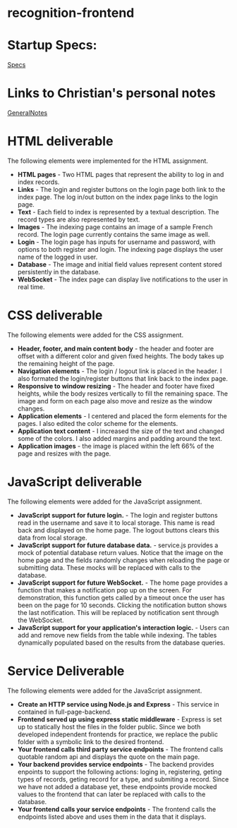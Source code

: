 # recognition-frontend

# Startup Specs:

[Specs](startupSpec.md)

# Links to Christian's personal notes

[GeneralNotes](/notes.md)

# HTML deliverable

The following elements were implemented for the HTML assignment.

- **HTML pages** - Two HTML pages that represent the ability to log in and index records.
- **Links** - The login and register buttons on the login page both link to the index page. The log in/out button on the index page links to the login page.
- **Text** - Each field to index is represented by a textual description. The record types are also represented by text.
- **Images** - The indexing page contains an image of a sample French record. The login page currently contains the same image as well.
- **Login** - The login page has inputs for username and password, with options to both register and login. The indexing page displays the user name of the logged in user.
- **Database** - The image and initial field values represent content stored persistently in the database.
- **WebSocket** - The index page can display live notifications to the user in real time.

# CSS deliverable

The following elements were added for the CSS assignment.

- **Header, footer, and main content body** - the header and footer are offset with a different color and given fixed heights. The body takes up the remaining height of the page.
- **Navigation elements** - The login / logout link is placed in the header. I also formated the login/register buttons that link back to the index page.
- **Responsive to window resizing** - The header and footer have fixed heights, while the body resizes vertically to fill the remaining space. The image and form on each page also move and resize as the window changes.
- **Application elements** - I centered and placed the form elements for the pages. I also edited the color scheme for the elements.
- **Application text content** - I increased the size of the text and changed some of the colors. I also added margins and padding around the text.
- **Application images** - the image is placed within the left 66% of the page and resizes with the page.

# JavaScript deliverable

The following elements were added for the JavaScript assignment.

- **JavaScript support for future login.** - The login and register buttons read in the username and save it to local storage. This name is read back and displayed on the home page. The logout buttons clears this data from local storage.
- **JavaScript support for future database data.** - service.js provides a mock of potential database return values. Notice that the image on the home page and the fields randomly changes when reloading the page or submitting data. These mocks will be replaced with calls to the database.
- **JavaScript support for future WebSocket.** - The home page provides a function that makes a notification pop up on the screen. For demonstration, this function gets called by a timeout once the user has been on the page for 10 seconds. Clicking the notification button shows the last notification. This will be replaced by notification sent through the WebSocket.
- **JavaScript support for your application's interaction logic.** - Users can add and remove new fields from the table while indexing. The tables dynamically populated based on the results from the database queries.

# Service Deliverable

The following elements were added for the JavaScript assignment.

- **Create an HTTP service using Node.js and Express** - This service in contained in full-page-backend.
- **Frontend served up using express static middleware** - Express is set up to statically host the files in the folder public. Since we both developed independent frontends for practice, we replace the public folder with a symbolic link to the desired frontend.
- **Your frontend calls third party service endpoints** - The frontend calls quotable random api and displays the quote on the main page.
- **Your backend provides service endpoints** -  The backend provides enpoints to support the following actions: loging in, registering, geting types of records, geting record for a type, and submiting a record. Since we have not added a database yet, these endpoints provide mocked values to the frontend that can later be replaced with calls to the database.
- **Your frontend calls your service endpoints** - The frontend calls the endpoints listed above and uses them in the data that it displays.
